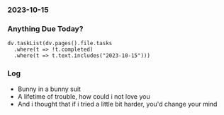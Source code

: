 ### 2023-10-15

### Anything Due Today?
```dataviewjs
dv.taskList(dv.pages().file.tasks 
  .where(t => !t.completed)
  .where(t => t.text.includes("2023-10-15")))
```
### Log

- Bunny in a bunny suit
- A lifetime of trouble, how could i not love you
- And i thought that if i tried a little bit harder, you'd change your mind
